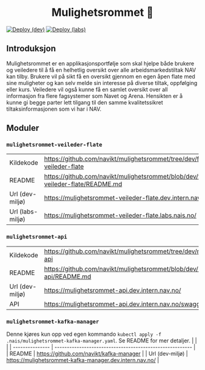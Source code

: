 <h1 align="center">Mulighetsrommet 🎯</h1>

[![Deploy (dev)](https://github.com/navikt/mulighetsrommet/actions/workflows/deploy-dev.yaml/badge.svg)](https://github.com/navikt/mulighetsrommet/actions/workflows/deploy-dev.yaml)
[![Deploy (labs)](https://github.com/navikt/mulighetsrommet/actions/workflows/deploy-labs.yaml/badge.svg)](https://github.com/navikt/mulighetsrommet/actions/workflows/deploy-labs.yaml)

## Introduksjon

Mulighetsrommet er en applikasjonsportfølje som skal hjelpe både brukere og veiledere til å få en helhetlig oversikt over alle arbeidsmarkedstiltak NAV kan tilby.
Brukere vil på sikt få en oversikt gjennom en egen åpen flate med sine muligheter og kan selv melde sin interesse på diverse tiltak, oppfølging eller kurs.
Veiledere vil også kunne få en samlet oversikt over all informasjon fra flere fagsystemer som Navet og Arena.
Hensikten er å kunne gi begge parter lett tilgang til den samme kvalitetssikret tiltaksinformasjonen som vi har i NAV.

## Moduler

### `mulighetsrommet-veileder-flate`

|                  |                                                                                                      |
| ---------------- | ---------------------------------------------------------------------------------------------------- |
| Kildekode        | https://github.com/navikt/mulighetsrommet/tree/dev/frontend/mulighetsrommet-veileder-flate           |
| README           | https://github.com/navikt/mulighetsrommet/blob/dev/frontend/mulighetsrommet-veileder-flate/README.md |
| Url (dev-miljø)  | https://mulighetsrommet-veileder-flate.dev.intern.nav.no/                                            |
| Url (labs-miljø) | https://mulighetsrommet-veileder-flate.labs.nais.no/                                                 |

### `mulighetsrommet-api`

|                 |                                                                                  |
| --------------- | -------------------------------------------------------------------------------- |
| Kildekode       | https://github.com/navikt/mulighetsrommet/tree/dev/mulighetsrommet-api           |
| README          | https://github.com/navikt/mulighetsrommet/blob/dev/mulighetsrommet-api/README.md |
| Url (dev-miljø) | https://mulighetsrommet-api.dev.intern.nav.no/                                   |
| API             | https://mulighetsrommet-api.dev.intern.nav.no/swagger-ui                         |

### `mulighetsrommet-kafka-manager`

Denne kjøres kun opp ved egen kommando `kubectl apply -f .nais/mulighetsrommet-kafka-manager.yaml`. Se README for mer detaljer.
| | |
| --------------- | -------------------------------------------------------- |
| README | https://github.com/navikt/kafka-manager |
| Url (dev-miljø) | https://mulighetsrommet-kafka-manager.dev.intern.nav.no/ |
